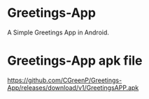 # Greetings-App
A Simple Greetings App in Android.

# Greetings-App apk file
https://github.com/CGreenP/Greetings-App/releases/download/v1/GreetingsAPP.apk
